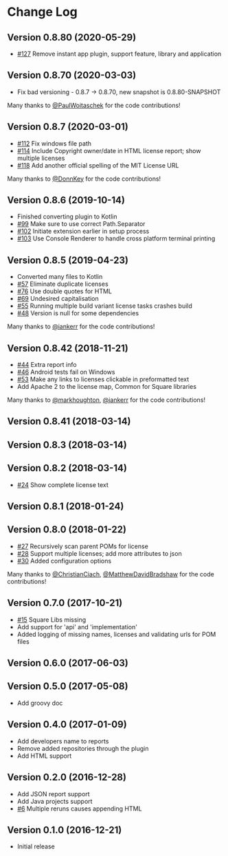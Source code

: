 # Change Log

## Version 0.8.80  (2020-05-29)
 * [#127](https://github.com/jaredsburrows/gradle-license-plugin/pull/127) Remove instant app plugin, support feature, library and application

## Version 0.8.70  (2020-03-03)
 * Fix bad versioning - 0.8.7 -> 0.8.70, new snapshot is 0.8.80-SNAPSHOT

  Many thanks to
  [@PaulWoitaschek](https://github.com/PaulWoitaschek)
  for the code contributions!

## Version 0.8.7  (2020-03-01)
 * [#112](https://github.com/jaredsburrows/gradle-license-plugin/pull/112) Fix windows file path
 * [#114](https://github.com/jaredsburrows/gradle-license-plugin/pull/114) Include Copyright owner/date in HTML license report; show multiple licenses
 * [#118](https://github.com/jaredsburrows/gradle-license-plugin/pull/118) Add another official spelling of the MIT License URL

  Many thanks to
  [@DonnKey](https://github.com/DonnKey)
  for the code contributions!

## Version 0.8.6  (2019-10-14)
 * Finished converting plugin to Kotlin
 * [#99](https://github.com/jaredsburrows/gradle-license-plugin/pull/99) Make sure to use correct Path.Separator
 * [#102](https://github.com/jaredsburrows/gradle-license-plugin/pull/102) Initiate extension earlier in setup process
 * [#103](https://github.com/jaredsburrows/gradle-license-plugin/pull/103) Use Console Renderer to handle cross platform terminal printing

## Version 0.8.5  (2019-04-23)
 
 * Converted many files to Kotlin
 * [#57](https://github.com/jaredsburrows/gradle-license-plugin/pull/57) Eliminate duplicate licenses
 * [#76](https://github.com/jaredsburrows/gradle-license-plugin/pull/76) Use double quotes for HTML
 * [#69](https://github.com/jaredsburrows/gradle-license-plugin/pull/69) Undesired capitalisation
 * [#55](https://github.com/jaredsburrows/gradle-license-plugin/pull/55) Running multiple build variant license tasks crashes build
 * [#48](https://github.com/jaredsburrows/gradle-license-plugin/pull/48) Version is null for some dependencies

  Many thanks to
  [@iankerr](https://github.com/iankerr)
  for the code contributions!

## Version 0.8.42 (2018-11-21)

 * [#44](https://github.com/jaredsburrows/gradle-license-plugin/pull/44) Extra report info
 * [#46](https://github.com/jaredsburrows/gradle-license-plugin/pull/46) Android tests fail on Windows
 * [#53](https://github.com/jaredsburrows/gradle-license-plugin/pull/53) Make any links to licenses clickable in preformatted text 
 * Add Apache 2 to the license map, Common for Square libraries
 
  Many thanks to
  [@markhoughton](https://github.com/markhoughton),
  [@iankerr](https://github.com/iankerr)
  for the code contributions!

## Version 0.8.41 (2018-03-14)
## Version 0.8.3  (2018-03-14)
## Version 0.8.2  (2018-03-14)

 * [#24](https://github.com/jaredsburrows/gradle-license-plugin/issues/24) Show complete license text

## Version 0.8.1  (2018-01-24)
## Version 0.8.0  (2018-01-22)

 * [#27](https://github.com/jaredsburrows/gradle-license-plugin/pull/27) Recursively scan parent POMs for license
 * [#28](https://github.com/jaredsburrows/gradle-license-plugin/pull/29) Support multiple licenses; add more attributes to json
 * [#30](https://github.com/jaredsburrows/gradle-license-plugin/pull/30) Added configuration options
 
 Many thanks to
 [@ChristianCiach](https://github.com/ChristianCiach),
 [@MatthewDavidBradshaw](https://github.com/MatthewDavidBradshaw)
 for the code contributions!

## Version 0.7.0  (2017-10-21)

 * [#15](https://github.com/jaredsburrows/gradle-license-plugin/issues/15) Square Libs missing
 * Add support for 'api' and 'implementation'
 * Added logging of missing names, licenses and validating urls for POM files

## Version 0.6.0  (2017-06-03)

## Version 0.5.0  (2017-05-08)

 * Add groovy doc

## Version 0.4.0  (2017-01-09)

 * Add developers name to reports
 * Remove added repositories through the plugin
 * Add HTML support

## Version 0.2.0  (2016-12-28)

 * Add JSON report support
 * Add Java projects support
 * [#6](https://github.com/jaredsburrows/gradle-spoon-plugin/pull/6) Multiple reruns causes appending HTML

## Version 0.1.0  (2016-12-21)

* Initial release
